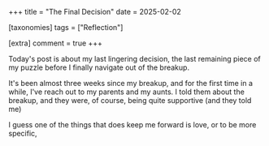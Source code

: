 +++
title = "The Final Decision"
date = 2025-02-02

[taxonomies]
tags = ["Reflection"]

[extra]
comment = true
+++

Today's post is about my last lingering decision, the last remaining piece
of my puzzle before I finally navigate out of the breakup.


It's been almost three weeks since my breakup, and for the first time in a while,
I've reach out to my parents and my aunts. I told them about the breakup, and
they were, of course, being quite supportive (and they told me)


I guess one of the things that does keep me forward is love, or to be more
specific, 

